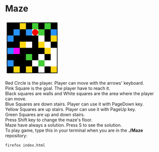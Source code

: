# Maze

<img src="/assets/image/3DMaze.png">

Red Circle is the player. Player can move with the arrows' keyboard.</br>
Pink Square is the goal. The player have to reach it.</br>
Black squares are walls and White squares are the area where the player can move.</br>
Blue Squares are down stairs. Player can use it with PageDown key.</br>
Yellow Squares are up stairs. Player can use it with PageUp key.</br>
Green Squares are up and down stairs.</br>
Press Shift key to change the maze's floor.</br>
Maze have always a solution. Press S to see the solution.</br>
To play game, type this in your terminal when you are in the <b>./Maze</b> repository:</br>
```sh
firefox index.html
```
